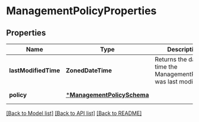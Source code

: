 # ManagementPolicyProperties


## Properties
Name | Type | Description | Notes
------------ | ------------- | ------------- | -------------
**lastModifiedTime** | **ZonedDateTime** | Returns the date and time the ManagementPolicies was last modified. | [optional] [readonly] [default to nothing]
**policy** | [***ManagementPolicySchema**](ManagementPolicySchema.md) |  | [default to nothing]


[[Back to Model list]](../README.md#models) [[Back to API list]](../README.md#api-endpoints) [[Back to README]](../README.md)


